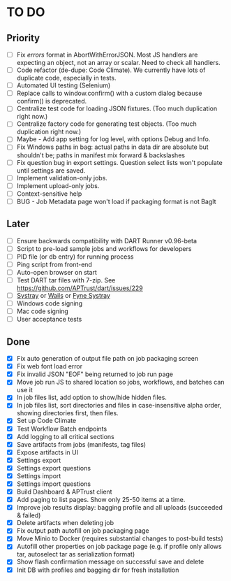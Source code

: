 # TO DO

## Priority

- [ ] Fix _errors_ format in AbortWithErrorJSON. Most JS handlers are expecting an object, not an array or scalar. Need to check all handlers.
- [ ] Code refactor (de-dupe: Code Climate). We currently have lots of duplicate code, especially in tests.
- [ ] Automated UI testing (Selenium)
- [ ] Replace calls to window.confirm() with a custom dialog because confirm() is deprecated.
- [ ] Centralize test code for loading JSON fixtures. (Too much duplication right now.)
- [ ] Centralize factory code for generating test objects. (Too much duplication right now.)
- [ ] Maybe - Add app setting for log level, with options Debug and Info.
- [ ] Fix Windows paths in bag: actual paths in data dir are absolute but shouldn't be; paths in manifest mix forward & backslashes
- [ ] Fix question bug in export settings. Question select lists won't populate until settings are saved.
- [ ] Implement validation-only jobs.
- [ ] Implement upload-only jobs.
- [ ] Context-sensitive help
- [ ] BUG - Job Metadata page won't load if packaging format is not BagIt

## Later

- [ ] Ensure backwards compatibility with DART Runner v0.96-beta
- [ ] Script to pre-load sample jobs and workflows for developers
- [ ] PID file (or db entry) for running process
- [ ] Ping script from front-end
- [ ] Auto-open browser on start
- [ ] Test DART tar files with 7-zip. See https://github.com/APTrust/dart/issues/229
- [ ] [Systray](https://github.com/getlantern/systray/) or [Wails](https://wails.io) or [Fyne Systray](https://developer.fyne.io/explore/systray.html)
- [ ] Windows code signing
- [ ] Mac code signing
- [ ] User acceptance tests

## Done

- [x] Fix auto generation of output file path on job packaging screen
- [x] Fix web font load error
- [x] Fix invalid JSON "EOF" being returned to job run page
- [x] Move job run JS to shared location so jobs, workflows, and batches can use it
- [x] In job files list, add option to show/hide hidden files.
- [x] In job files list, sort directories and files in case-insensitive alpha order, showing directories first, then files.
- [x] Set up Code Climate
- [x] Test Workflow Batch endpoints
- [x] Add logging to all critical sections
- [x] Save artifacts from jobs (manifests, tag files)
- [x] Expose artifacts in UI
- [x] Settings export
- [x] Settings export questions
- [x] Settings import
- [x] Settings import questions
- [x] Build Dashboard & APTrust client
- [x] Add paging to list pages. Show only 25-50 items at a time.
- [x] Improve job results display: bagging profile and all uploads (succeeded & failed)
- [x] Delete artifacts when deleting job 
- [x] Fix output path autofill on job packaging page
- [x] Move Minio to Docker (requires substantial changes to post-build tests)
- [x] Autofill other properties on job package page (e.g. if profile only allows tar, autoselect tar as serialization format)
- [x] Show flash confirmation message on successful save and delete
- [x] Init DB with profiles and bagging dir for fresh installation
